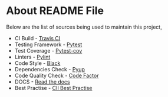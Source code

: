 # About README File

Below are the list of sources being used to maintain this project,

- CI Build - [Travis CI](https://travis-ci.com/)
- Testing Framework - [Pytest](https://pypi.org/project/pytest/)
- Test Coverage - [Pytest-cov](https://pypi.org/project/pytest-cov/)
- Linters - [Pylint](https://pypi.org/project/pylint/)
- Code Style - [Black](https://pypi.org/project/black/)
- Dependencies Check - [Pyup](https://pyup.io/)
- Code Quality Check - [Code Factor](https://www.codefactor.io/)
- DOCS - [Read the docs](https://readthedocs.org/)
- Best Practise - [CII Best Practise](https://bestpractices.coreinfrastructure.org/en)

